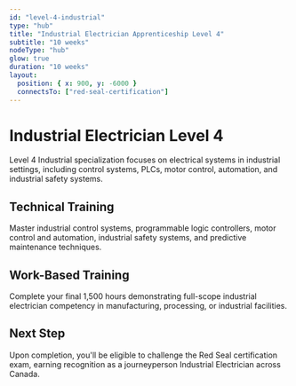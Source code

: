 ```yaml
---
id: "level-4-industrial"
type: "hub"
title: "Industrial Electrician Apprenticeship Level 4"
subtitle: "10 weeks"
nodeType: "hub"
glow: true
duration: "10 weeks"
layout:
  position: { x: 900, y: -6000 }
  connectsTo: ["red-seal-certification"]
---
```


# Industrial Electrician Level 4

Level 4 Industrial specialization focuses on electrical systems in industrial settings, including control systems, PLCs, motor control, automation, and industrial safety systems.

## Technical Training

Master industrial control systems, programmable logic controllers, motor control and automation, industrial safety systems, and predictive maintenance techniques.

## Work-Based Training

Complete your final 1,500 hours demonstrating full-scope industrial electrician competency in manufacturing, processing, or industrial facilities.

## Next Step

Upon completion, you'll be eligible to challenge the Red Seal certification exam, earning recognition as a journeyperson Industrial Electrician across Canada.
